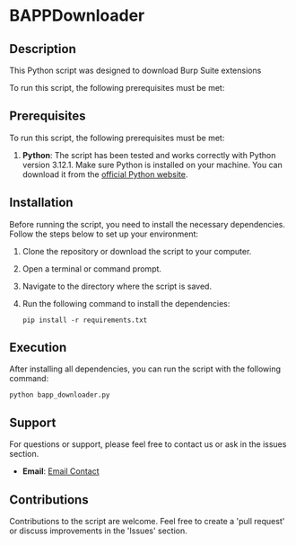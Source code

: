 # BAPPDownloader

## Description
This Python script was designed to download Burp Suite extensions

To run this script, the following prerequisites must be met:

## Prerequisites

To run this script, the following prerequisites must be met:

1. **Python**: The script has been tested and works correctly with Python version 3.12.1. Make sure Python is installed on your machine. You can download it from the [official Python website](https://www.python.org/downloads/).

## Installation
Before running the script, you need to install the necessary dependencies. Follow the steps below to set up your environment:

1. Clone the repository or download the script to your computer.
2. Open a terminal or command prompt.
3. Navigate to the directory where the script is saved.
4. Run the following command to install the dependencies:

   ```
   pip install -r requirements.txt
   ```

## Execution
After installing all dependencies, you can run the script with the following command:

   ```
   python bapp_downloader.py
   ```

## Support
For questions or support, please feel free to contact us or ask in the issues section.

- **Email**: [Email Contact](mailto:guilhermekurowski@hotmail.com)

## Contributions
Contributions to the script are welcome. Feel free to create a 'pull request' or discuss improvements in the 'Issues' section.
